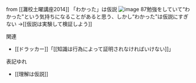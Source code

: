 
from [[灘校土曜講座2014]]
「わかった」は仮説
![image](https://gyazo.com/5ebae6e8e4ffdfdbf326daca9ccfa159/thumb/1000)
87勉強をしていて“わかった"という気持ちになることがあると思う、しかし“わかった"は仮説にすぎない
→[[仮説は実験して検証しよう]]

関連
- [[ドラッカー]]「[[知識は行為によって証明されなければいけない]]」

表記ゆれ
- [[理解は仮説]]
